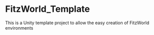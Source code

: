 # FitzWorld_Template
This is a Unity template project to allow the easy creation of FitzWorld environments
